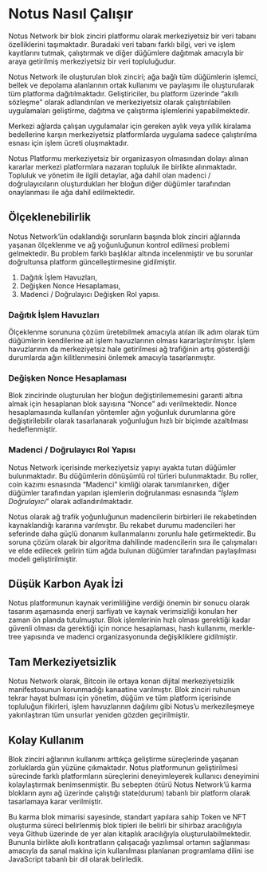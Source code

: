 # Notus Nasıl Çalışır

Notus Network bir blok zinciri platformu olarak merkeziyetsiz bir veri tabanı özelliklerini taşımaktadır. Buradaki veri tabanı farklı bilgi, veri ve işlem kayıtlarını tutmak, çalıştırmak ve diğer düğümlere dağıtmak amacıyla bir araya getirilmiş merkeziyetsiz bir veri topluluğudur.

Notus Network ile oluşturulan blok zinciri; ağa bağlı tüm düğümlerin işlemci, bellek ve depolama alanlarının ortak kullanımı ve paylaşımı ile oluşturularak tüm platforma dağıtılmaktadır. Geliştiriciler, bu platform üzerinde “akıllı sözleşme” olarak adlandırılan ve merkeziyetsiz olarak çalıştırılabilen uygulamaları geliştirme, dağıtma ve çalıştırma işlemlerini yapabilmektedir.

Merkezi ağlarda çalışan uygulamalar için gereken aylık veya yıllık kiralama bedellerine karşın merkeziyetsiz platformlarda uygulama sadece çalıştırılma esnası için işlem ücreti oluşmaktadır.

Notus Platformu merkeziyetsiz bir organizasyon olmasından dolayı alınan kararlar merkezi platformlara nazaran topluluk ile birlikte alınmaktadır. Topluluk ve yönetim ile ilgili detaylar, ağa dahil olan madenci / doğrulayıcıların oluşturdukları her bloğun diğer düğümler tarafından onaylanması ile ağa dahil edilmektedir.

## Ölçeklenebilirlik

Notus Network’ün odaklandığı sorunların başında blok zinciri ağlarında yaşanan ölçeklenme ve ağ yoğunluğunun kontrol edilmesi problemi gelmektedir. Bu problem farklı başlıklar altında incelenmiştir ve bu sorunlar doğrultunsa platform güncelleştirmesine gidilmiştir.

1. Dağıtık İşlem Havuzları,
2. Değişken Nonce Hesaplaması,
3. Madenci / Doğrulayıcı Değişken Rol yapısı.

### Dağıtık İşlem Havuzları

Ölçeklenme sorununa çözüm üretebilmek amacıyla atılan ilk adım olarak tüm düğümlerin kendilerine ait işlem havuzlarının olması kararlaştırılmıştır. İşlem havuzlarının da merkeziyetsiz hale getirilmesi ağ trafiğinin artış gösterdiği durumlarda ağın kilitlenmesini önlemek amacıyla tasarlanmıştır.

### Değişken Nonce Hesaplaması

Blok zincirinde oluşturulan her bloğun değiştirilememesini garanti altına almak için hesaplanan blok sayısına “Nonce” adı verilmektedir. Nonce hesaplamasında kullanılan yöntemler ağın yoğunluk durumlarına göre değiştirilebilir olarak tasarlanarak yoğunluğun hızlı bir biçimde azaltılması hedeflenmiştir.

### Madenci / Doğrulayıcı Rol Yapısı

Notus Network içerisinde merkeziyetsiz yapıyı ayakta tutan düğümler bulunmaktadır. Bu düğümlerin dönüşümlü rol türleri bulunmaktadır. Bu roller, coin kazımı esnasında “Madenci” kimliği olarak tanımlanırken, diğer düğümler tarafından yapılan işlemlerin doğrulanması esnasında “_İşlem Doğrulayıcı_” olarak adlandırılmaktadır.

Notus olarak ağ trafik yoğunluğunun madencilerin birbirleri ile rekabetinden kaynaklandığı kararına varılmıştır. Bu rekabet durumu madencileri her seferinde daha güçlü donanım kullanmalarını zorunlu hale getirmektedir. Bu soruna çözüm olarak bir algoritma dahilinde madencilerin sıra ile çalışmaları ve elde edilecek gelirin tüm ağda bulunan düğümler tarafından paylaşılması modeli geliştirilmiştir.

## Düşük Karbon Ayak İzi

Notus platformunun kaynak verimliliğine verdiği önemin bir sonucu olarak tasarım aşamasında enerji sarfiyatı ve kaynak verimsizliği konuları her zaman ön planda tutulmuştur. Blok işlemlerinin hızlı olması gerektiği kadar güvenli olması da gerektiği için nonce hesaplaması, hash kullanımı, merkle-tree yapısında ve madenci organizasyonunda değişikliklere gidilmiştir.

## Tam Merkeziyetsizlik

Notus Network olarak, Bitcoin ile ortaya konan dijital merkeziyetsizlik manifestosunun korunmadığı kanaatine varılmıştır. Blok zinciri ruhunun tekrar hayat bulması için yönetim, düğüm ve tüm platform içerisinde topluluğun fikirleri, işlem havuzlarının dağılımı gibi Notus’u merkezileşmeye yakınlaştıran tüm unsurlar yeniden gözden geçirilmiştir.

## Kolay Kullanım

Blok zinciri ağlarının kullanımı arttıkça geliştirme süreçlerinde yaşanan zorluklarda gün yüzüne çıkmaktadır. Notus platformunun geliştirilmesi sürecinde farklı platformların süreçlerini deneyimleyerek kullanıcı deneyimini kolaylaştırmak benimsenmiştir. Bu sebepten ötürü Notus Network’ü karma blokların aynı ağ üzerinde çalıştığı state(durum) tabanlı bir platform olarak tasarlamaya karar verilmiştir.

Bu karma blok mimarisi sayesinde, standart yapılara sahip Token ve NFT oluşturma süreci belirlenmiş blok tipleri ile belirli bir sihirbaz aracılığıyla veya Github üzerinde de yer alan kitaplık aracılığıyla oluşturulabilmektedir. Bununla birlikte akıllı kontratların çalışacağı yazılımsal ortamın sağlanması amacıyla da sanal makina için kullanılması planlanan programlama dilini ise JavaScript tabanlı bir dil olarak belirledik.
